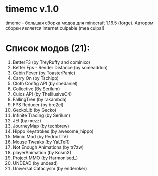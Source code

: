 # timemc v.1.0 
timemc - большая сборка модов для minecraft 1.16.5 (forge). Автором сборки является internet culpable (mea culpa!) 
# Список модов (21):
1. BetterF3 (by TreyRuffy and cominixo)
2. Better Fps - Render Distance (by someaddon)
3. Cabin Fever (by ToasterPanic)
4. Carry On (by Tschipp)
5. Cloth Config API (by shedaniel)
6. Collective (By Serilum)
7. Cuios API (by TheIllusiveC4)
8. FallingTree (by rakambda)
9. FPS Reducer (by bre2el)
10. GeckoLib (by Gecko)
11. Infinite Trading (by Serilum)
12. JEI (by mezz)
13. JourneyMap (by techbrew)
14. Hippo Keystrokes (by awesome_hippo)
15. Mimic Mod (by RedrixTTV)
16. Mouse Tweaks (by YaLTeR)
17. Not Enough Animations (by tr7zw)
18. playerAnimation (by KosmX)
19. Project MMO (by Harmonised_)
20. UNDEAD (by undead)
21. Universal Сataclysm (by enderoker)
